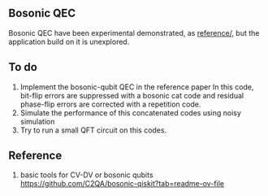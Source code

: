 ## Bosonic QEC
Bosonic QEC have been experimental demonstrated, as [reference/](reference/41586_2025_8642_MOESM1_ESM.pdf), but the application build on it is unexplored.
## To do
1. Implement the bosonic-qubit QEC in the reference paper
In this code, bit-flip errors are suppressed with a bosonic cat code and residual phase-flip errors are corrected with a repetition code.
2. Simulate the performance of this concatenated codes using noisy simulation
3. Try to run a small QFT circuit on this codes.
## Reference
1. basic tools for CV-DV or bosonic qubits 
https://github.com/C2QA/bosonic-qiskit?tab=readme-ov-file
